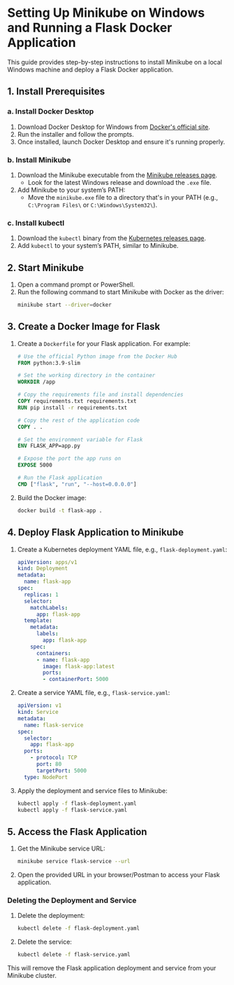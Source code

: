 
# Setting Up Minikube on Windows and Running a Flask Docker Application

This guide provides step-by-step instructions to install Minikube on a local Windows machine and deploy a Flask Docker application.

## 1. Install Prerequisites

### a. Install Docker Desktop

1. Download Docker Desktop for Windows from [Docker's official site](https://www.docker.com/products/docker-desktop).
2. Run the installer and follow the prompts.
3. Once installed, launch Docker Desktop and ensure it's running properly.

### b. Install Minikube

1. Download the Minikube executable from the [Minikube releases page](https://github.com/kubernetes/minikube/releases).
   - Look for the latest Windows release and download the `.exe` file.
2. Add Minikube to your system’s PATH:
   - Move the `minikube.exe` file to a directory that's in your PATH (e.g., `C:\Program Files\` or `C:\Windows\System32\`).

### c. Install kubectl

1. Download the `kubectl` binary from the [Kubernetes releases page](https://kubernetes.io/docs/tasks/tools/install-kubectl/).
2. Add `kubectl` to your system’s PATH, similar to Minikube.

## 2. Start Minikube

1. Open a command prompt or PowerShell.
2. Run the following command to start Minikube with Docker as the driver:
   ```sh
   minikube start --driver=docker
   ```

## 3. Create a Docker Image for Flask

1. Create a `Dockerfile` for your Flask application. For example:
   ```Dockerfile
   # Use the official Python image from the Docker Hub
   FROM python:3.9-slim

   # Set the working directory in the container
   WORKDIR /app

   # Copy the requirements file and install dependencies
   COPY requirements.txt requirements.txt
   RUN pip install -r requirements.txt

   # Copy the rest of the application code
   COPY . .

   # Set the environment variable for Flask
   ENV FLASK_APP=app.py

   # Expose the port the app runs on
   EXPOSE 5000

   # Run the Flask application
   CMD ["flask", "run", "--host=0.0.0.0"]
   ```

2. Build the Docker image:
   ```sh
   docker build -t flask-app .
   ```

## 4. Deploy Flask Application to Minikube

1. Create a Kubernetes deployment YAML file, e.g., `flask-deployment.yaml`:
   ```yaml
   apiVersion: apps/v1
   kind: Deployment
   metadata:
     name: flask-app
   spec:
     replicas: 1
     selector:
       matchLabels:
         app: flask-app
     template:
       metadata:
         labels:
           app: flask-app
       spec:
         containers:
         - name: flask-app
           image: flask-app:latest
           ports:
           - containerPort: 5000
   ```

2. Create a service YAML file, e.g., `flask-service.yaml`:
   ```yaml
   apiVersion: v1
   kind: Service
   metadata:
     name: flask-service
   spec:
     selector:
       app: flask-app
     ports:
       - protocol: TCP
         port: 80
         targetPort: 5000
     type: NodePort
   ```

3. Apply the deployment and service files to Minikube:
   ```sh
   kubectl apply -f flask-deployment.yaml
   kubectl apply -f flask-service.yaml
   ```

## 5. Access the Flask Application

1. Get the Minikube service URL:
   ```sh
   minikube service flask-service --url
   ```

2. Open the provided URL in your browser/Postman to access your Flask application.



### Deleting the Deployment and Service

1. Delete the deployment:
   ```sh
   kubectl delete -f flask-deployment.yaml
   ```

2. Delete the service:
   ```sh
   kubectl delete -f flask-service.yaml
   ```

This will remove the Flask application deployment and service from your Minikube cluster.

